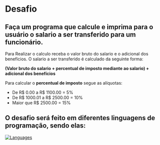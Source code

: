 # Desafio

## Faça um programa que calcule e imprima para o usuário o salario a ser transferido para um funcionário.

Para Realizar o calculo receba o valor bruto do salario e o adicional dos benefícios.
O salario a ser transferido é calculado da seguinte forma:

**(Valor bruto do salario + percentual de imposto mediante ao salario) + adicional dos benefícios**

Para calcular o **percentual de imposto** segue as alíquotas:
- De R$ 0.00 a R$ 1100.00  = 5%
- De R$ 1000.01 a R$ 2500.00  = 10%
- Maior que R$ 2500.00  = 15%


## O desafio será feito em diferentes linguagens de programação, sendo elas:

[![Languages](https://skillicons.dev/icons?i=java,cs,js,py,kotlin&perline=5)](https://skillicons.dev/)
